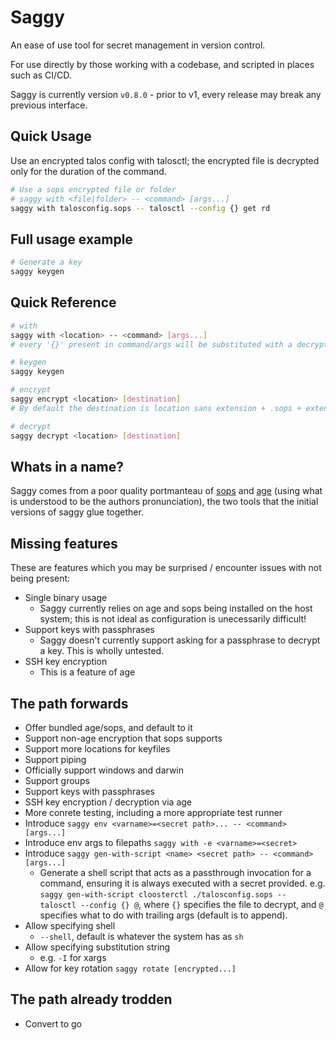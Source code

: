 # Saggy

An ease of use tool for secret management in version control.

For use directly by those working with a codebase, and scripted in places such as CI/CD. 

Saggy is currently version `v0.8.0` - prior to v1, every release may break any previous interface.

## Quick Usage

Use an encrypted talos config with talosctl; the encrypted file is decrypted only for the duration of the command.

```bash
# Use a sops encrypted file or folder
# saggy with <file|folder> -- <command> [args...]
saggy with talosconfig.sops -- talosctl --config {} get rd
```

## Full usage example

```bash
# Generate a key
saggy keygen
```

## Quick Reference

```sh
# with
saggy with <location> -- <command> [args...]
# every '{}' present in command/args will be substituted with a decrypted version of `location`.

# keygen
saggy keygen

# encrypt
saggy encrypt <location> [destination]
# By default the destination is location sans extension + .sops + extension

# decrypt
saggy decrypt <location> [destination]

```

## Whats in a name?

Saggy comes from a poor quality portmanteau of [sops](https://getsops.io/) and [age](https://github.com/FiloSottile/age) (using what is understood to be the authors pronunciation), the two tools that the initial versions of saggy glue together.

## Missing features

These are features which you may be surprised / encounter issues with not being present:

* Single binary usage
    - Saggy currently relies on age and sops being installed on the host system; this is not ideal as configuration is unecessarily difficult!
* Support keys with passphrases
    - Saggy doesn't currently support asking for a passphrase to decrypt a key. This is wholly untested.
* SSH key encryption
    - This is a feature of age

## The path forwards

* Offer bundled age/sops, and default to it
* Support non-age encryption that sops supports
* Support more locations for keyfiles
* Support piping
* Officially support windows and darwin
* Support groups
* Support keys with passphrases
* SSH key encryption / decryption via age
* More conrete testing, including a more appropriate test runner
* Introduce `saggy env <varname>=<secret path>... -- <command> [args...]`
* Introduce env args to filepaths `saggy with -e <varname>=<secret>`
* Introduce `saggy gen-with-script <name> <secret path> -- <command> [args...]`
    - Generate a shell script that acts as a passthrough invocation for a command, ensuring it is always executed with a secret provided. e.g. `saggy gen-with-script cloosterctl ./talosconfig.sops -- talosctl --config {} @`, where `{}` specifies the file to decrypt, and `@` specifies what to do with trailing args (default is to append).
* Allow specifying shell
    * `--shell`, default is whatever the system has as `sh`
* Allow specifying substitution string
    * e.g. `-I` for xargs
* Allow for key rotation `saggy rotate [encrypted...]`

## The path already trodden

* Convert to go
